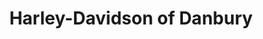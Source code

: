 ---
title: "Harley-Davidson of Danbury"
url: /danbury/harley-davidson-of-danbury/
shop: motorcycle
---